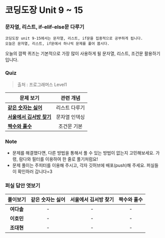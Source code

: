# 코딩도장 Unit 9 ~ 15
### 문자열, 리스트, if-elif-else문 다루기
```
코딩도장 unit 9-15에서는 문자열, 리스트, if문을 집중적으로 공부하게 됩니다.
오늘은 문자열, 리스트, if문에서 하나씩 문제를 풀어 봅시다.
```
오늘의 깜짝 퀴즈는 기본적으로 가장 많이 사용하게 될 문자열, 리스트, 조건문 활용하기 입니다.

### Quiz
> 출처 : 프로그래머스 Level1

|  <center>문제 보기</center> |  <center>관련 개념</center> |
|:--------|:--------:|
|**[같은 숫자는 싫어](https://programmers.co.kr/learn/courses/30/lessons/12906)** | <center>리스트 다루기</center> |
|**[서울에서 김서방 찾기](https://programmers.co.kr/learn/courses/30/lessons/12919)** | <center>문자열 인덱싱</center> |
|**[짝수와 홀수](https://programmers.co.kr/learn/courses/30/lessons/12937)** | <center>조건문 기본</center> |

### Note
* 문제를 해결했다면, 다른 방법을 통해서 풀 수 있는 방법이 없는지 고민해보세요. 가령, 람다와 필터를 이용하여 한 줄로 풀기처럼요!
* 문제 풀이는 주피터를 이용해 주시고, 각자 깃허브에 배포(push)해 주세요. 퍼실들이 확인하러 갑니다=3

### 퍼실 답안 엿보기
|  <center>풀이보기</center> |  <center>같은 숫자는 싫어</center> |  <center>서울에서 김서방 찾기</center> |  <center>짝수와 홀수</center> |
|:--------:|:--------:|:--------:|:--------:|
|**여다솔** | <center>-</center> | <center>-</center> | <center>-</center> |
|**이호민** | <center>-</center> | <center>-</center> | <center>-</center> |
|**조대현** | <center>-</center> | <center>-</center> | <center>-</center> |
